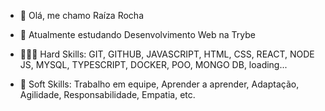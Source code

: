 - 👋 Olá, me chamo Raíza Rocha
- 🌱 Atualmente estudando Desenvolvimento Web na Trybe

- 👩🏽‍💻 Hard Skills: GIT, GITHUB, JAVASCRIPT, HTML, CSS, REACT, NODE JS, MYSQL, TYPESCRIPT, DOCKER, POO, MONGO DB, loading...
- 👥 Soft Skills: Trabalho em equipe, Aprender a aprender, Adaptação, Agilidade, Responsabilidade, Empatia, etc.

<!---
raizarocha/raizarocha is a ✨ special ✨ repository because its `README.md` (this file) appears on your GitHub profile.
You can click the Preview link to take a look at your changes.
--->

